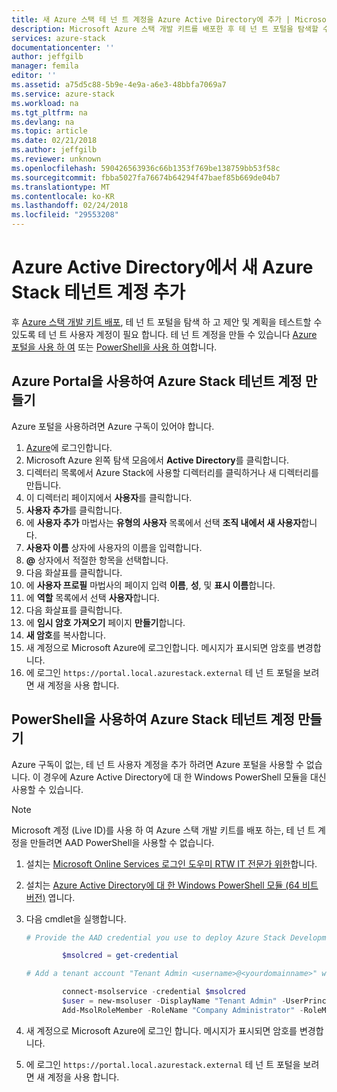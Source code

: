 ```yaml
---
title: 새 Azure 스택 테 넌 트 계정을 Azure Active Directory에 추가 | Microsoft Docs
description: Microsoft Azure 스택 개발 키트를 배포한 후 테 넌 트 포털을 탐색할 수 있도록 하나 이상의 테 넌 트 사용자 계정을 만들려면 해야 합니다.
services: azure-stack
documentationcenter: ''
author: jeffgilb
manager: femila
editor: ''
ms.assetid: a75d5c88-5b9e-4e9a-a6e3-48bbfa7069a7
ms.service: azure-stack
ms.workload: na
ms.tgt_pltfrm: na
ms.devlang: na
ms.topic: article
ms.date: 02/21/2018
ms.author: jeffgilb
ms.reviewer: unknown
ms.openlocfilehash: 590426563936c66b1353f769be138759bb53f58c
ms.sourcegitcommit: fbba5027fa76674b64294f47baef85b669de04b7
ms.translationtype: MT
ms.contentlocale: ko-KR
ms.lasthandoff: 02/24/2018
ms.locfileid: "29553208"
---
```

# <a name="add-a-new-azure-stack-tenant-account-in-azure-active-directory"></a>Azure Active Directory에서 새 Azure Stack 테넌트 계정 추가
후 [Azure 스택 개발 키트 배포](azure-stack-run-powershell-script.md), 테 넌 트 포털을 탐색 하 고 제안 및 계획을 테스트할 수 있도록 테 넌 트 사용자 계정이 필요 합니다. 테 넌 트 계정을 만들 수 있습니다 [Azure 포털을 사용 하 여](#create-an-azure-stack-tenant-account-using-the-azure-portal) 또는 [PowerShell을 사용 하 여](#create-an-azure-stack-tenant-account-using-powershell)합니다.

## <a name="create-an-azure-stack-tenant-account-using-the-azure-portal"></a>Azure Portal을 사용하여 Azure Stack 테넌트 계정 만들기
Azure 포털을 사용하려면 Azure 구독이 있어야 합니다.

1. [Azure](https://portal.azure.com)에 로그인합니다.
2. Microsoft Azure 왼쪽 탐색 모음에서 **Active Directory**를 클릭합니다.
3. 디렉터리 목록에서 Azure Stack에 사용할 디렉터리를 클릭하거나 새 디렉터리를 만듭니다.
4. 이 디렉터리 페이지에서 **사용자**를 클릭합니다.
5. **사용자 추가**를 클릭합니다.
6. 에 **사용자 추가** 마법사는 **유형의 사용자** 목록에서 선택 **조직 내에서 새 사용자**합니다.
7. **사용자 이름** 상자에 사용자의 이름을 입력합니다.
8. **@** 상자에서 적절한 항목을 선택합니다.
9. 다음 화살표를 클릭합니다.
10. 에 **사용자 프로필** 마법사의 페이지 입력 **이름**, **성**, 및 **표시 이름**합니다.
11. 에 **역할** 목록에서 선택 **사용자**합니다.
12. 다음 화살표를 클릭합니다.
13. 에 **임시 암호 가져오기** 페이지 **만들기**합니다.
14. **새 암호**를 복사합니다.
15. 새 계정으로 Microsoft Azure에 로그인합니다. 메시지가 표시되면 암호를 변경합니다.
16. 에 로그인 `https://portal.local.azurestack.external` 테 넌 트 포털을 보려면 새 계정을 사용 합니다.

## <a name="create-an-azure-stack-tenant-account-using-powershell"></a>PowerShell을 사용하여 Azure Stack 테넌트 계정 만들기
Azure 구독이 없는, 테 넌 트 사용자 계정을 추가 하려면 Azure 포털을 사용할 수 없습니다. 이 경우에 Azure Active Directory에 대 한 Windows PowerShell 모듈을 대신 사용할 수 있습니다.

> [!NOTE]
> Microsoft 계정 (Live ID)를 사용 하 여 Azure 스택 개발 키트를 배포 하는, 테 넌 트 계정을 만들려면 AAD PowerShell을 사용할 수 없습니다. 
> 
> 

1. 설치는 [Microsoft Online Services 로그인 도우미 RTW IT 전문가 위한](https://www.microsoft.com/en-us/download/details.aspx?id=41950)합니다.
2. 설치는 [Azure Active Directory에 대 한 Windows PowerShell 모듈 (64 비트 버전)](http://go.microsoft.com/fwlink/p/?linkid=236297) 엽니다.
3. 다음 cmdlet을 실행합니다.

    ```powershell
    # Provide the AAD credential you use to deploy Azure Stack Development Kit

            $msolcred = get-credential

    # Add a tenant account "Tenant Admin <username>@<yourdomainname>" with the initial password "<password>".

            connect-msolservice -credential $msolcred
            $user = new-msoluser -DisplayName "Tenant Admin" -UserPrincipalName <username>@<yourdomainname> -Password <password>
            Add-MsolRoleMember -RoleName "Company Administrator" -RoleMemberType User -RoleMemberObjectId $user.ObjectId

    ```

1. 새 계정으로 Microsoft Azure에 로그인 합니다. 메시지가 표시되면 암호를 변경합니다.
2. 에 로그인 `https://portal.local.azurestack.external` 테 넌 트 포털을 보려면 새 계정을 사용 합니다.

